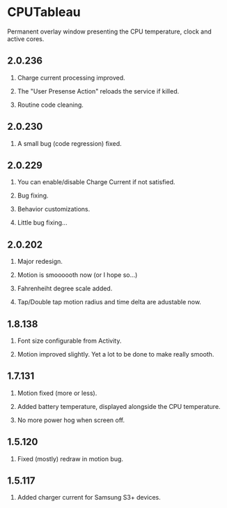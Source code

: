 CPUTableau
==========

Permanent overlay window presenting the CPU temperature, clock and active cores.

2.0.236
-------

1. Charge current processing improved.

2. The "User Presense Action" reloads the service if killed.

3. Routine code cleaning.
 

2.0.230
-------

1. A small bug (code regression) fixed.


2.0.229
-------

1. You can enable/disable Charge Current if not satisfied.

2. Bug fixing.

3. Behavior customizations.

4. Little bug fixing...


2.0.202
-------

1. Major redesign. 

2. Motion is smoooooth now (or I hope so...)

3. Fahrenheiht degree scale added.

4. Tap/Double tap motion radius and time delta are adustable now.



1.8.138
-------

1. Font size configurable from Activity.

2. Motion improved slightly. Yet a lot to be done to make really smooth. 



1.7.131
-------

1. Motion fixed (more or less). 

2. Added battery temperature, displayed alongside the CPU temperature. 

3. No more power hog when screen off.



1.5.120
-------

1. Fixed (mostly) redraw in motion bug.



1.5.117
-------

1. Added charger current for Samsung S3+ devices.
